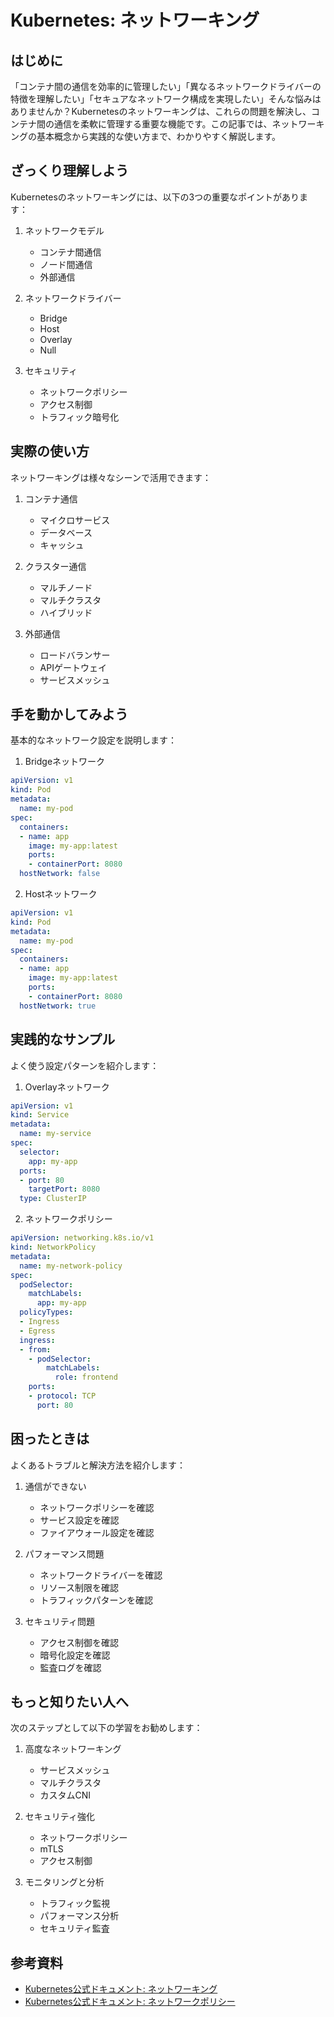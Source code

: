 # Kubernetes: ネットワーキング

## はじめに
「コンテナ間の通信を効率的に管理したい」「異なるネットワークドライバーの特徴を理解したい」「セキュアなネットワーク構成を実現したい」そんな悩みはありませんか？Kubernetesのネットワーキングは、これらの問題を解決し、コンテナ間の通信を柔軟に管理する重要な機能です。この記事では、ネットワーキングの基本概念から実践的な使い方まで、わかりやすく解説します。

## ざっくり理解しよう
Kubernetesのネットワーキングには、以下の3つの重要なポイントがあります：

1. ネットワークモデル
   - コンテナ間通信
   - ノード間通信
   - 外部通信

2. ネットワークドライバー
   - Bridge
   - Host
   - Overlay
   - Null

3. セキュリティ
   - ネットワークポリシー
   - アクセス制御
   - トラフィック暗号化

## 実際の使い方
ネットワーキングは様々なシーンで活用できます：

1. コンテナ通信
   - マイクロサービス
   - データベース
   - キャッシュ

2. クラスター通信
   - マルチノード
   - マルチクラスタ
   - ハイブリッド

3. 外部通信
   - ロードバランサー
   - APIゲートウェイ
   - サービスメッシュ

## 手を動かしてみよう
基本的なネットワーク設定を説明します：

1. Bridgeネットワーク
```yaml
apiVersion: v1
kind: Pod
metadata:
  name: my-pod
spec:
  containers:
  - name: app
    image: my-app:latest
    ports:
    - containerPort: 8080
  hostNetwork: false
```

2. Hostネットワーク
```yaml
apiVersion: v1
kind: Pod
metadata:
  name: my-pod
spec:
  containers:
  - name: app
    image: my-app:latest
    ports:
    - containerPort: 8080
  hostNetwork: true
```

## 実践的なサンプル
よく使う設定パターンを紹介します：

1. Overlayネットワーク
```yaml
apiVersion: v1
kind: Service
metadata:
  name: my-service
spec:
  selector:
    app: my-app
  ports:
  - port: 80
    targetPort: 8080
  type: ClusterIP
```

2. ネットワークポリシー
```yaml
apiVersion: networking.k8s.io/v1
kind: NetworkPolicy
metadata:
  name: my-network-policy
spec:
  podSelector:
    matchLabels:
      app: my-app
  policyTypes:
  - Ingress
  - Egress
  ingress:
  - from:
    - podSelector:
        matchLabels:
          role: frontend
    ports:
    - protocol: TCP
      port: 80
```

## 困ったときは
よくあるトラブルと解決方法を紹介します：

1. 通信ができない
   - ネットワークポリシーを確認
   - サービス設定を確認
   - ファイアウォール設定を確認

2. パフォーマンス問題
   - ネットワークドライバーを確認
   - リソース制限を確認
   - トラフィックパターンを確認

3. セキュリティ問題
   - アクセス制御を確認
   - 暗号化設定を確認
   - 監査ログを確認

## もっと知りたい人へ
次のステップとして以下の学習をお勧めします：

1. 高度なネットワーキング
   - サービスメッシュ
   - マルチクラスタ
   - カスタムCNI

2. セキュリティ強化
   - ネットワークポリシー
   - mTLS
   - アクセス制御

3. モニタリングと分析
   - トラフィック監視
   - パフォーマンス分析
   - セキュリティ監査

## 参考資料
- [Kubernetes公式ドキュメント: ネットワーキング](https://kubernetes.io/docs/concepts/cluster-administration/networking/)
- [Kubernetes公式ドキュメント: ネットワークポリシー](https://kubernetes.io/docs/concepts/services-networking/network-policies/)
